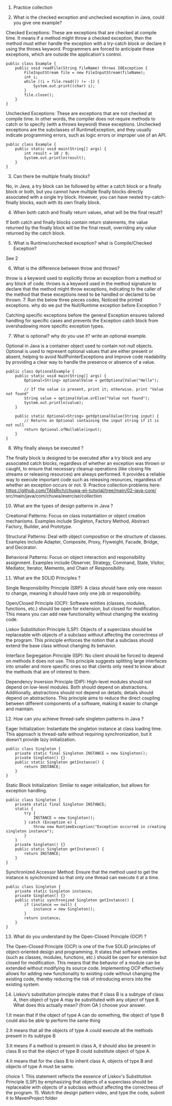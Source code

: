 1.  Practice  collection

2.  What is the checked exception and unchecked exception in Java, could you give one example?

Checked Exceptions: These are exceptions that are checked at compile time. It means if a method might throw a checked exception, then the method must either handle the exception with a try-catch block or declare it using the throws keyword. Programmers are forced to anticipate these exceptions, which are outside the application's control.
```
public class Example {
    public void readFile(String fileName) throws IOException {
        FileInputStream file = new FileInputStream(fileName);
        int i;
        while ((i = file.read()) != -1) {
            System.out.print((char) i);
        }
        file.close();
    }
}
```
Unchecked Exceptions: These are exceptions that are not checked at compile time. In other words, the compiler does not require methods to catch or to specify (with a throws keyword) these exceptions. Unchecked exceptions are the subclasses of RuntimeException, and they usually indicate programming errors, such as logic errors or improper use of an API.
```
public class Example {
    public static void main(String[] args) {
        int result = 10 / 0; 
        System.out.println(result);
    }
}
```
3.  Can there be multiple finally blocks?

No, in Java, a try block can be followed by either a catch block or a finally block or both, but you cannot have multiple finally blocks directly associated with a single try block. However, you can have nested try-catch-finally blocks, each with its own finally block.

4.  When both catch and finally return values, what will be the final result?

If both catch and finally blocks contain return statements, the value returned by the finally block will be the final result, overriding any value returned by the catch block.

5.  What is Runtime/unchecked exception? what is Compile/Checked Exception?

See 2

6. What is the difference between throw and throws?

throw is a keyword used to explicitly throw an exception from a method or any block of code.
throws is a keyword used in the method signature to declare that the method might throw exceptions, indicating to the caller of the method that these exceptions need to be handled or declared to be thrown.
7.  Run the below three pieces codes, Noticed the printed exceptions. why do we put the Null/Runtime
    exception before Exception ?

Catching specific exceptions before the general Exception ensures tailored handling for specific cases and prevents the Exception catch block from overshadowing more specific exception types.

7.  What is optional? why do you use it? write an optional example.

Optional in Java is a container object used to contain not-null objects. Optional is used to represent optional values that are either present or absent, helping to avoid NullPointerExceptions and improve code readability by providing a clear way to handle the presence or absence of a value.
```
public class OptionalExample {
    public static void main(String[] args) {
        Optional<String> optionalValue = getOptionalValue("Hello");

        // If the value is present, print it; otherwise, print "Value not found"
        String value = optionalValue.orElse("Value not found");
        System.out.println(value);
    }

    public static Optional<String> getOptionalValue(String input) {
        // Returns an Optional containing the input string if it is not null
        return Optional.ofNullable(input);
    }
}
```
8.  Why finally always be executed ?

The finally block is designed to be executed after a try block and any associated catch blocks, regardless of whether an exception was thrown or caught, to ensure that necessary cleanup operations (like closing file streams or releasing resources) are always performed. It provides a reliable way to execute important code such as releasing resources, regardless of whether an exception occurs or not.
9.  Practice collection problems here: https://github.com/TAIsRich/chuwa-eij-tutorial/tree/main/02-java-core/
    src/main/java/com/chuwa/exercise/collection

10.  What are the types of design patterns in Java ?

Creational Patterns: Focus on class instantiation or object creation mechanisms. Examples include Singleton, Factory Method, Abstract Factory, Builder, and Prototype.

Structural Patterns: Deal with object composition or the structure of classes. Examples include Adapter, Composite, Proxy, Flyweight, Facade, Bridge, and Decorator.

Behavioral Patterns: Focus on object interaction and responsibility assignment. Examples include Observer, Strategy, Command, State, Visitor, Mediator, Iterator, Memento, and Chain of Responsibility.

11.  What are the SOLID Principles ?

Single Responsibility Principle (SRP): A class should have only one reason to change, meaning it should have only one job or responsibility.

Open/Closed Principle (OCP): Software entities (classes, modules, functions, etc.) should be open for extension, but closed for modification. This means you can add new functionality without changing the existing code.

Liskov Substitution Principle (LSP): Objects of a superclass should be replaceable with objects of a subclass without affecting the correctness of the program. This principle enforces the notion that a subclass should extend the base class without changing its behavior.

Interface Segregation Principle (ISP): No client should be forced to depend on methods it does not use. This principle suggests splitting large interfaces into smaller and more specific ones so that clients only need to know about the methods that are of interest to them.

Dependency Inversion Principle (DIP): High-level modules should not depend on low-level modules. Both should depend on abstractions. Additionally, abstractions should not depend on details; details should depend on abstractions. This principle aims to reduce the direct coupling between different components of a software, making it easier to change and maintain.

12.  How can you achieve thread-safe singleton patterns in Java ?

Eager Initialization: Instantiate the singleton instance at class loading time. This approach is thread-safe without requiring synchronization, but it doesn't provide lazy initialization.
```
public class Singleton {
    private static final Singleton INSTANCE = new Singleton();
    private Singleton() {}
    public static Singleton getInstance() {
        return INSTANCE;
    }
}
```
Static Block Initialization: Similar to eager initialization, but allows for exception handling.
```
public class Singleton {
    private static final Singleton INSTANCE;
    static {
        try {
            INSTANCE = new Singleton();
        } catch (Exception e) {
            throw new RuntimeException("Exception occurred in creating singleton instance");
        }
    }
    private Singleton() {}
    public static Singleton getInstance() {
        return INSTANCE;
    }
}
```
Synchronized Accessor Method: Ensure that the method used to get the instance is synchronized so that only one thread can execute it at a time.
```
public class Singleton {
    private static Singleton instance;
    private Singleton() {}
    public static synchronized Singleton getInstance() {
        if (instance == null) {
            instance = new Singleton();
        }
        return instance;
    }
}
```
13. What do you understand by the Open-Closed Principle (OCP) ?


The Open-Closed Principle (OCP) is one of the five SOLID principles of object-oriented design and programming. It states that software entities (such as classes, modules, functions, etc.) should be open for extension but closed for modification. This means that the behavior of a module can be extended without modifying its source code. Implementing OCP effectively allows for adding new functionality to existing code without changing the existing code, thereby reducing the risk of introducing errors into the existing system.

14.  Liskov’s substitution principle states that if class B is a subtype of class A, then object of type A may be
     substituted with any object of type B. What does this actually mean? (from OA ) choose your answer.

1.It mean that if the object of type A can do something, the object of type B could also be able tp
    perform the same thing

2.It means that all the objects of type A could execute all the methods present in its subtype B

3.It means if a method is present in class A, it should also be present in class B so that the object of  type B could substitute object of type A.

4.It means that for the class B to inherit class A, objects of type B and objects of type A must be same.

choice 1. This statement reflects the essence of Liskov's Substitution Principle (LSP) by emphasizing that objects of a superclass should be replaceable with objects of a subclass without affecting the correctness of the program.
15.  Watch the design pattern video, and type the code, submit it to MavenProject folder


